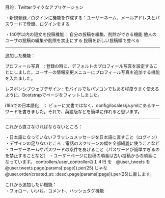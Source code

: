 目的：Twitterライクなアプリケーション

・新規登録／ログインに機能を作成する：ユーザーネーム、メールアドレスとパスワードで登録、ログインをする

・140字以内の短文を投稿機能：
  自分の投稿を編集、削除ができる機能
  他人のユーザの投稿の編集や削除を禁止にする
  投稿を新しい投稿順で並べる
  
  
  ---------------------------------------------------------------------------------------

追加した機能：

プロフィール写真　: 登録の時に、デフォルトのプロフィール写真を設定することにしました。ユーザーの情報変更メニューにプロフィール写真を追加する機能を入れました。
                  
レスポンシブウェブデザイン : モバイルでもパソコンでもある程度うまく使えるように、Bootstrapでページをフィットしました。

i18nでの日本語化　： ビューに文書ではなく、config/locales/ja.ymlにあるキーワードを書きました。それで、英語版などを簡単に作れると思います。
                  
  ---------------------------------------------------------------------------------------
  
これから直さなければならないところ：
  
・日本語になっていないフラッシュメッセージを日本語に直すこと（ログイン）
・デザインの足りないところ：電話のスクリーンの幅を全部綺麗に使うことなど
・ユーザーネームやパスワードの条件をあげること（パスワードが簡単すぎるのを禁止することなど）
・ユーザーページに投稿の順番は古い投稿からの順番になっています。
  controllers/user_controllerの１４行 を　@user_tweets を　@user.tweets.page(params[:page]).per(25) じゃな　@user.order(created_at: :desc).page(params[:page]).per(25)に直します。
  
これから追加したい機能：  
  ・フォロー、いいね、コメント、ハッシュタグ機能
